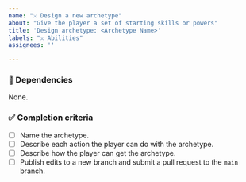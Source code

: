 ```yaml
---
name: "⚔️ Design a new archetype"
about: "Give the player a set of starting skills or powers"
title: 'Design archetype: <Archetype Name>'
labels: "⚔️ Abilities"
assignees: ''

---
```


<!-- Pitch the archetype in this description. -->

### 🛑 Dependencies
<!-- Are there any issues that need to be completed before this one? -->
None.

### ✅ Completion criteria
- [ ] Name the archetype.
- [ ] Describe each action the player can do with the archetype.
- [ ] Describe how the player can get the archetype.
- [ ] Publish edits to a new branch and submit a pull request to the `main` branch. <!-- Don't directly commit to main. -->
<!-- Add anything else deemed necessary. -->
